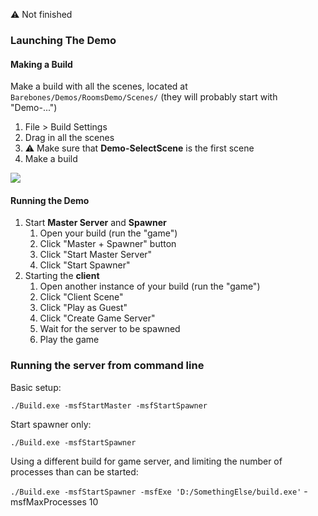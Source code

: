 ⚠️ Not finished

### Launching The Demo

#### Making a Build

Make a build with all the scenes, located at `Barebones/Demos/RoomsDemo/Scenes/` (they will probably start with "Demo-...")

1. File > Build Settings
1. Drag in all the scenes
1. :warning: Make sure that **Demo-SelectScene** is the first scene
1. Make a build 

![](http://i.imgur.com/9MKnb6Z.png)

#### Running the Demo

1. Start **Master Server** and **Spawner**
   1. Open your build (run the "game")
   1. Click "Master + Spawner" button
   1. Click "Start Master Server"
   1. Click "Start Spawner"
1. Starting the **client**
   1. Open another instance of your build (run the "game")
   1. Click "Client Scene"
   1. Click "Play as Guest"
   1. Click "Create Game Server"
   1. Wait for the server to be spawned
   1. Play the game

### Running the server from command line

Basic setup: 

`./Build.exe -msfStartMaster -msfStartSpawner`

Start spawner only:

`./Build.exe -msfStartSpawner`

Using a different build for game server, and limiting the number of processes than can be started:

`./Build.exe -msfStartSpawner -msfExe 'D:/SomethingElse/build.exe'` -msfMaxProcesses 10

